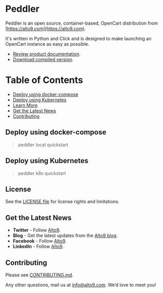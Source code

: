 # Peddler

Peddler is an open source, container-based, OpenCart distribution from [https://alto9.com](https://alto9.com).

It's written in Python and Click and is designed to make launching an OpenCart instance as easy as possible.

- [Review product documentation](http://www.alto9.com/peddler/docs).
- [Download compiled version](https://www.alto9.com/peddler/download).



Table of Contents
=================

  * [Deploy using docker-compose](#deploy-using-docker-compose)
  * [Deploy using Kubernetes](#deploy-using-kubernetes)
  * [Learn More](#learn-more)
  * [Get the Latest News](#get-the-latest-news)
  * [Contributing](#contributing)


## Deploy using docker-compose
> peddler local quickstart


## Deploy using Kubernetes
> peddler k8s quickstart

## License

See the [LICENSE file](LICENSE.txt) for license rights and limitations.

## Get the Latest News

- **Twitter** - Follow [Alto9](https://twitter.com/alto9).
- **Blog** - Get the latest updates from the [Alto9 blog](https://alto9.com/blog/).
- **Facebook** - Follow [Alto9](https://www.facebook.com/Alto9).
- **LinkedIn** - Follow [Alto9](https://www.linkedin.com/company/alto9/).

## Contributing
Please see [CONTRIBUTING.md](./CONTRIBUTING.md).

Any other questions, mail us at info@alto9.com. We’d love to meet you!